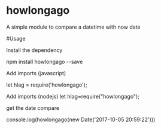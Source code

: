 # howlongago
A simple module to compare a datetime with now date


#Usage

Install the dependency

npm install howlongago --save
 
Add imports (javascript)

let hlag = require('howlongago'); 


Add imports (nodejs)
let hlag=require("howlongago");

get the date compare

console.log(howlongago(new Date('2017-10-05 20:59:22')))
 
